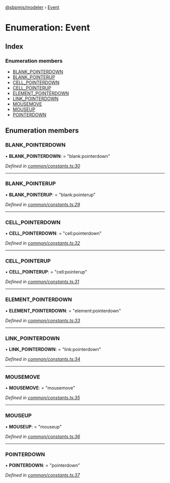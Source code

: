 [@sbpmjs/modeler](../README.md) › [Event](event.md)

# Enumeration: Event

## Index

### Enumeration members

* [BLANK_POINTERDOWN](event.md#blank_pointerdown)
* [BLANK_POINTERUP](event.md#blank_pointerup)
* [CELL_POINTERDOWN](event.md#cell_pointerdown)
* [CELL_POINTERUP](event.md#cell_pointerup)
* [ELEMENT_POINTERDOWN](event.md#element_pointerdown)
* [LINK_POINTERDOWN](event.md#link_pointerdown)
* [MOUSEMOVE](event.md#mousemove)
* [MOUSEUP](event.md#mouseup)
* [POINTERDOWN](event.md#pointerdown)

## Enumeration members

###  BLANK_POINTERDOWN

• **BLANK_POINTERDOWN**: = "blank:pointerdown"

*Defined in [common/constants.ts:30](https://github.com/mkolodiy/sbpmjs/blob/51ad125/packages/sbpm-modeler/lib/common/constants.ts#L30)*

___

###  BLANK_POINTERUP

• **BLANK_POINTERUP**: = "blank:pointerup"

*Defined in [common/constants.ts:29](https://github.com/mkolodiy/sbpmjs/blob/51ad125/packages/sbpm-modeler/lib/common/constants.ts#L29)*

___

###  CELL_POINTERDOWN

• **CELL_POINTERDOWN**: = "cell:pointerdown"

*Defined in [common/constants.ts:32](https://github.com/mkolodiy/sbpmjs/blob/51ad125/packages/sbpm-modeler/lib/common/constants.ts#L32)*

___

###  CELL_POINTERUP

• **CELL_POINTERUP**: = "cell:pointerup"

*Defined in [common/constants.ts:31](https://github.com/mkolodiy/sbpmjs/blob/51ad125/packages/sbpm-modeler/lib/common/constants.ts#L31)*

___

###  ELEMENT_POINTERDOWN

• **ELEMENT_POINTERDOWN**: = "element:pointerdown"

*Defined in [common/constants.ts:33](https://github.com/mkolodiy/sbpmjs/blob/51ad125/packages/sbpm-modeler/lib/common/constants.ts#L33)*

___

###  LINK_POINTERDOWN

• **LINK_POINTERDOWN**: = "link:pointerdown"

*Defined in [common/constants.ts:34](https://github.com/mkolodiy/sbpmjs/blob/51ad125/packages/sbpm-modeler/lib/common/constants.ts#L34)*

___

###  MOUSEMOVE

• **MOUSEMOVE**: = "mousemove"

*Defined in [common/constants.ts:35](https://github.com/mkolodiy/sbpmjs/blob/51ad125/packages/sbpm-modeler/lib/common/constants.ts#L35)*

___

###  MOUSEUP

• **MOUSEUP**: = "mouseup"

*Defined in [common/constants.ts:36](https://github.com/mkolodiy/sbpmjs/blob/51ad125/packages/sbpm-modeler/lib/common/constants.ts#L36)*

___

###  POINTERDOWN

• **POINTERDOWN**: = "pointerdown"

*Defined in [common/constants.ts:37](https://github.com/mkolodiy/sbpmjs/blob/51ad125/packages/sbpm-modeler/lib/common/constants.ts#L37)*
